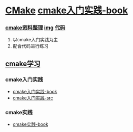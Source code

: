 # [CMake](./)   [cmake入门实践-book](https://www.hahack.com/codes/cmake/)     

### [cmake资料整理](./01-cmake-study)  [img](./02-cmake-study/img)  [代码](./02-code)  

1. 以cmake入门实践为主  
2. 配合代码进行练习   

## [cmake学习](./00-cmake-book)   
### cmake入门实践   
- [cmake入门实践-book](https://www.hahack.com/codes/cmake/)     
- [cmake入门实践-src](./00-cmake-book/01-cmake入门实践/)  

### cmake实践  
- [cmake实践-book](./00-cmake-book/02-cmake实践/01-cmake实践.pdf)   